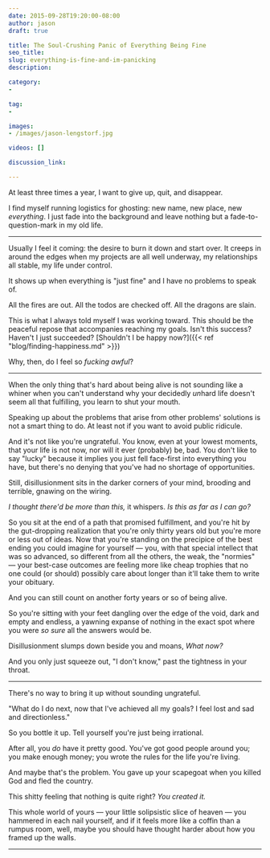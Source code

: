 ```yaml
---
date: 2015-09-28T19:20:00-08:00
author: jason
draft: true

title: The Soul-Crushing Panic of Everything Being Fine
seo_title:
slug: everything-is-fine-and-im-panicking
description:

category:
-

tag:
-

images:
- /images/jason-lengstorf.jpg

videos: []

discussion_link:

---
```


At least three times a year, I want to give up, quit, and disappear.

I find myself running logistics for ghosting: new name, new place, new *everything*. I just fade into the background and leave nothing but a fade-to-question-mark in my old life.

***

Usually I feel it coming: the desire to burn it down and start over. It creeps in around the edges when my projects are all well underway, my relationships all stable, my life under control.

It shows up when everything is "just fine" and I have no problems to speak of.

All the fires are out. All the todos are checked off. All the dragons are slain.

This is what I always told myself I was working toward. This should be the peaceful repose that accompanies reaching my goals. Isn't this success? Haven't I just succeeded? [Shouldn't I be happy now?]({{< ref "blog/finding-happiness.md" >}})

Why, then, do I feel so *fucking awful*?

***

When the only thing that's hard about being alive is not sounding like a whiner when you can't understand why your decidedly *un*hard life doesn't seem all that fulfilling, you learn to shut your mouth.

Speaking up about the problems that arise from other problems' solutions is not a smart thing to do. At least not if you want to avoid public ridicule.

And it's not like you're ungrateful. You know, even at your lowest moments, that your life is not now, nor will it ever (probably) be, bad. You don't like to say "lucky" because it implies you just fell face-first into everything you have, but there's no denying that you've had no shortage of opportunities.

Still, disillusionment sits in the darker corners of your mind, brooding and terrible, gnawing on the wiring.

*I thought there'd be more than this,* it whispers. *Is this as far as I can go?*

So you sit at the end of a path that promised fulfillment, and you're hit by the gut-dropping realization that you're only thirty years old but you're more or less out of ideas. Now that you're standing on the precipice of the best ending you could imagine for yourself — you, with that special intellect that was so advanced, so different from all the others, the weak, the "normies" — your best-case outcomes are feeling more like cheap trophies that no one could (or should) possibly care about longer than it'll take them to write your obituary.

And you can still count on another forty years or so of being alive.

So you're sitting with your feet dangling over the edge of the void, dark and empty and endless, a yawning expanse of nothing in the exact spot where you were *so sure* all the answers would be.

Disillusionment slumps down beside you and moans, *What now?*

And you only just squeeze out, "I don't know," past the tightness in your throat.

***

There's no way to bring it up without sounding ungrateful.

"What do I do next, now that I've achieved all my goals? I feel lost and sad and directionless."

So you bottle it up. Tell yourself you're just being irrational.

After all, you *do* have it pretty good. You've got good people around you; you make enough money; you wrote the rules for the life you're living.

And maybe that's the problem. You gave up your scapegoat when you killed God and fled the country.

This shitty feeling that nothing is quite right? *You created it.*

This whole world of yours — your little solipsistic slice of heaven — you hammered in each nail yourself, and if it feels more like a coffin than a rumpus room, well, maybe you should have thought harder about how you framed up the walls.

***

